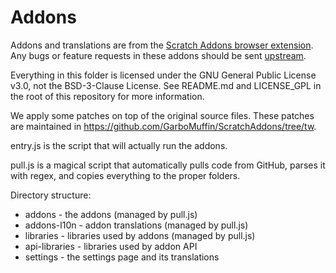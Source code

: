 # Addons

Addons and translations are from the [Scratch Addons browser extension](https://scratchaddons.com/). Any bugs or feature requests in these addons should be sent [upstream](https://github.com/ScratchAddons/ScratchAddons/issues).

Everything in this folder is licensed under the GNU General Public License v3.0, not the BSD-3-Clause License. See README.md and LICENSE_GPL in the root of this repository for more information.

We apply some patches on top of the original source files. These patches are maintained in https://github.com/GarboMuffin/ScratchAddons/tree/tw.

entry.js is the script that will actually run the addons.

pull.js is a magical script that automatically pulls code from GitHub, parses it with regex, and copies everything to the proper folders.

Directory structure:

 - addons - the addons (managed by pull.js)
 - addons-l10n - addon translations (managed by pull.js)
 - libraries - libraries used by addons (managed by pull.js)
 - api-libraries - libraries used by addon API
 - settings - the settings page and its translations
